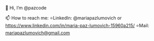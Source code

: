 
👋 Hi, I’m @pazcode

📫 How to reach me: ⭐LinkedIn: @mariapazlumovich or https://www.linkedin.com/in/maria-paz-lumovich-15960a215/ ⭐Mail: mariapazlumovich@gmail.com
<!---
pazcode/pazcode is a ✨ special ✨ repository because its `README.md` (this file) appears on your GitHub profile.
You can click the Preview link to take a look at your changes.
--->
